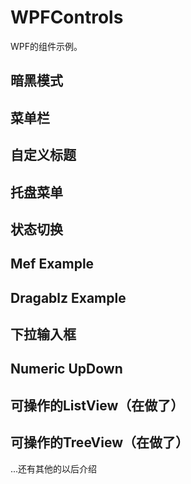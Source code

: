 # WPFControls

WPF的组件示例。

## 暗黑模式

## 菜单栏

## 自定义标题

## 托盘菜单

## 状态切换

## Mef Example

## Dragablz Example

## 下拉输入框

## Numeric UpDown

## 可操作的ListView（在做了）

## 可操作的TreeView（在做了）

...还有其他的以后介绍
